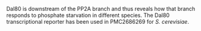 Dal80 is downstream of the PP2A branch and thus reveals how that branch responds to phosphate starvation in different species. The Dal80 transcriptional reporter has been used in PMC2686269 for _S. cerevisiae_.
